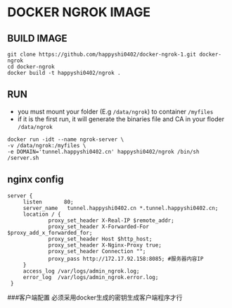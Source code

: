 # DOCKER NGROK IMAGE

## BUILD IMAGE

```linux
git clone https://github.com/happyshi0402/docker-ngrok-1.git docker-ngrok
cd docker-ngrok
docker build -t happyshi0402/ngrok .
```

## RUN
* you must mount your folder (E.g `/data/ngrok`) to container `/myfiles`
* if it is the first run, it will generate the binaries file and CA in your floder `/data/ngrok`

```linux
docker run -idt --name ngrok-server \
-v /data/ngrok:/myfiles \
-e DOMAIN='tunnel.happyshi0402.cn' happyshi0402/ngrok /bin/sh /server.sh
```

## nginx config

```nginx
server {
     listen       80;
     server_name   tunnel.happyshi0402.cn *.tunnel.happyshi0402.cn;
     location / {
             proxy_set_header X-Real-IP $remote_addr;
             proxy_set_header X-Forwarded-For $proxy_add_x_forwarded_for;
             proxy_set_header Host $http_host;
             proxy_set_header X-Nginx-Proxy true;
             proxy_set_header Connection "";
             proxy_pass http://172.17.92.158:8085; #服务器内容IP
     }
     access_log /var/logs/admin_ngrok.log;
     error_log  /var/logs/admin_ngrok.error.log;
 }
```

###客户端配置
必须采用docker生成的密钥生成客户端程序才行
